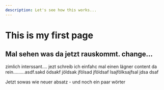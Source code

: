 ```yaml
---
description: Let's see how this works...
---
```


# This is my first page

## Mal sehen was da jetzt rauskommt. change...

zimlich interssant.... jezt schreib ich einfahc mal einen lägner content da rein.........asdf.sakd ödsakf jöldsak jfölsad jföldsaf lsajfölksajfsal jdsa dsaf

Jetzt sowas wie neuer absatz  - und noch ein paar wörter



